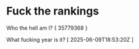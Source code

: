 # Fuck the rankings

Who the hell am I?
{ 35779368 }

What fucking year is it?
[ 2025-06-09T18:53:20Z ]
